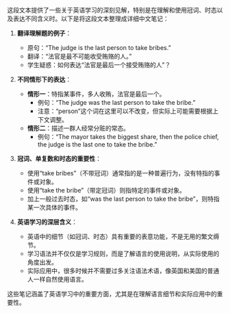 这段文本提供了一些关于英语学习的深刻见解，特别是在理解和使用冠词、时态以及表达不同含义时。以下是将这段文本整理成详细中文笔记：

1. **翻译理解题的例子**：
   - 原句：“The judge is the last person to take bribes.”
   - 翻译：“法官是最不可能收受贿赂的人。”
   - 学生疑惑：如何表达“法官是最后一个接受贿赂的人”？

2. **不同情形下的表达**：
   - **情形一**：特指某事件，多人收贿，法官是最后一个。
     - 例句：“The judge was the last person to take the bribe.”
     - 注意：“person”这个词在这里可以不改变，但实际上可能需要根据上下文调整。
   - **情形二**：描述一群人经常分赃的常态。
     - 例句：“The mayor takes the biggest share, then the police chief, the judge is the last one to take the bribe.”

3. **冠词、单复数和时态的重要性**：
   - 使用“take bribes”（不带冠词）通常指的是一种普遍行为，没有特指的事件或对象。
   - 使用“take the bribe”（带定冠词）则指特定的事件或对象。
   - 加上一般过去时态，如“was the last person to take the bribe”，则特指某一次具体的事件。

4. **英语学习的深层含义**：
   - 英语中的细节（如冠词、时态）具有重要的表意功能，不是无用的繁文缛节。
   - 学习语法并不仅仅是学习规则，而是了解语言的使用说明，从实际使用的角度出发。
   - 实际应用中，很多时候并不需要过多关注语法术语，像英国和美国的普通人一样自然使用语言。

这些笔记涵盖了英语学习中的重要方面，尤其是在理解语言细节和实际应用中的重要性。